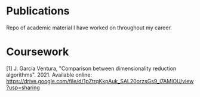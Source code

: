 # Publications
Repo of academic material I have worked on throughout my career.



# Coursework

[1] J. García Ventura, "Comparison between dimensionality reduction algorithms". 2021. Available online: https://drive.google.com/file/d/1pZtrqKkpAuk_SAL20orzsGs9_i7AMlOU/view?usp=sharing

